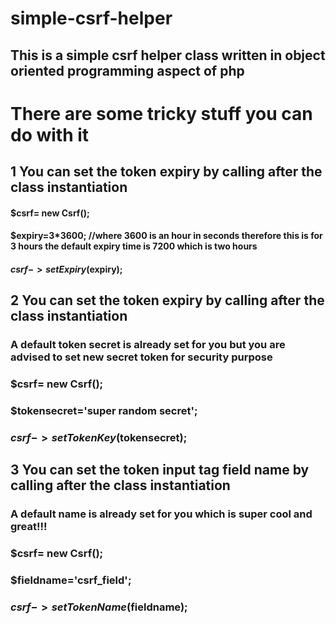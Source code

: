 # simple-csrf-helper

## This is a simple csrf helper class written in object oriented programming aspect of php


# There are some tricky stuff you can do with it

  ## 1 You can set the token expiry by calling after the class instantiation
  
  #### $csrf= new Csrf();
  #### $expiry=3*3600;      //where 3600 is an hour in seconds therefore this is for  3 hours the default expiry time is 7200 which is two hours
  #### $csrf->setExpiry($expiry);

  ## 2 You can set the token expiry by calling after the class instantiation

  ### A default token secret is already set for you but you are advised  to set new secret token for security purpose
  
  ### $csrf= new Csrf();
  ### $tokensecret='super random secret';   
  ### $csrf->setTokenKey($tokensecret);

  ## 3 You can set the token input tag field name by calling after the class instantiation

  ### A default name is already set for you which is super cool and great!!!
  ### $csrf= new Csrf();
  ### $fieldname='csrf_field';   
  ### $csrf->setTokenName($fieldname);
